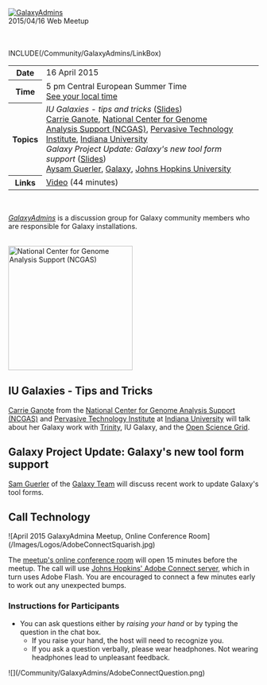 <div class='center'><a href='/Community/GalaxyAdmins/'><img src='/Images/Logos/GalaxyAdmins.png' alt='GalaxyAdmins' /></a> 
<div class="title">2015/04/16 Web Meetup<br /><br />

</div></div>

<br />

INCLUDE(/Community/GalaxyAdmins/LinkBox)

<table>
  <tr>
    <th> Date </th>
    <td> 16 April 2015 </td>
    <td rowspan=4 style=" border: none"> </td>
    <td rowspan=4 style=" border: none"> </td>
  </tr>
  <tr>
    <th> Time </th>
    <td> 5 pm Central European Summer Time <div class='indent'><a href='http://bit.ly/1EFUf0M'>See your local time</a></div> </td>
  </tr>
  <tr>
    <th> Topics </th>
    <td> <em>IU Galaxies - tips and tricks</em> (<a href='ATTACHMENT_URLDocuments/Presentations/2015_04_GalaxyAdmins_IUGalaxy_Ganote.pdf'>Slides</a>) <div class='indent'><a href='http://www.researchgate.net/profile/Carrie_Ganote'>Carrie Ganote</a>, <a href='http://ncgas.org/'>National Center for Genome Analysis Support (NCGAS)</a>, <a href='http://pti.iu.edu/'>Pervasive Technology Institute</a>, <a href='http://iu.edu/'>Indiana University</a> </div> <em>Galaxy Project Update: Galaxy's new tool form support</em> (<a href='ATTACHMENT_URLDocuments/Presentations/2015_04_GalaxyAdmins_ToolForms_Guerler.pdf'>Slides</a>)<div class='indent'> <a href='/guerler/'>Aysam Guerler</a>, <a href='/GalaxyTeam/'>Galaxy</a>, <a href='http://jhu.edu/'>Johns Hopkins University</a> </td>
  </tr>
  <tr>
    <th> Links </th>
    <td> <a href='https://connect.johnshopkins.edu/p7nf9se77p8/'>Video</a> (44 minutes) </td>
  </tr>
</table>


<br />

*[GalaxyAdmins](/Community/GalaxyAdmins)* is a discussion group for Galaxy community members who are responsible for Galaxy installations. 

<div class='right'><br /><a href='http://ncgas.org/'><img src='/Images/Logos/NCGASLogoWide.jpg' alt='National Center for Genome Analysis Support (NCGAS)' width="250" /></a></div>

## IU Galaxies - Tips and Tricks

[Carrie Ganote](http://www.researchgate.net/profile/Carrie_Ganote) from the [National Center for Genome Analysis Support (NCGAS)](http://ncgas.org/) and [Pervasive Technology Institute](http://pti.iu.edu/) at [Indiana University](http://iu.edu/) will talk about her Galaxy work with [Trinity](http://trinityrnaseq.github.io/), IU Galaxy, and the [Open Science Grid](http://www.opensciencegrid.org/).

## Galaxy Project Update: Galaxy's new tool form support

[Sam Guerler](/guerler) of the [Galaxy Team](/GalaxyTeam) will discuss recent work to update Galaxy's tool forms.

## Call Technology

<div class='right'>![April 2015 GalaxyAdmina Meetup, Online Conference Room](/Images/Logos/AdobeConnectSquarish.jpg)</div>

The [meetup's online conference room](https://connect.johnshopkins.edu/galaxyadmins201504/) will open 15 minutes before the meetup.  The call will use [Johns Hopkins' Adobe Connect server](http://connect.johnshopkins.edu/welcome/), which in turn uses Adobe Flash.  You are encouraged to connect a few minutes early to work out any unexpected bumps.

### Instructions for Participants

* You can ask questions either by *raising your hand* or by typing the question in the chat box.  
  * If you raise your hand, the host will need to recognize you.
  * If you ask a question verbally, please wear headphones.  Not wearing headphones lead to unpleasant feedback.

<div class='center'>![](/Community/GalaxyAdmins/AdobeConnectQuestion.png)</div>
